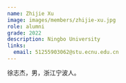 ```yaml
---
name: Zhijie Xu
image: images/members/zhijie-xu.jpg
role: alumni
grade: 2022
description: Ningbo University
links:
  email: 51255903062@stu.ecnu.edu.cn
---
```


徐志杰，男，浙江宁波人。
